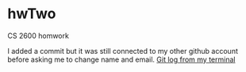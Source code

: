# hwTwo
CS 2600 homwork

I added a commit but it was still connected to my other github account before asking me to change name and email.
[Git log from my terminal](https://drive.google.com/file/d/105JYFsbV9bcbMNxlg_9tGUZd8UATh77I/view?usp=sharing)
